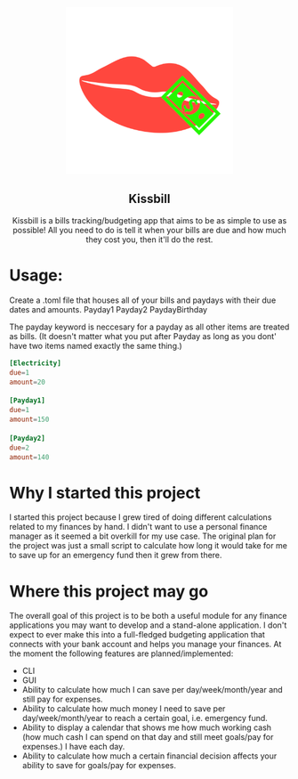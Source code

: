 <p align='center'>
  <img src=https://github.com/Unicornssss7428/kissbill/blob/main/images/kiss_bill.png title='Kissbill Logo' width='300' height='300'>
</p>
<h2 align='center'>Kissbill</h2>
<p align='center'>Kissbill is a bills tracking/budgeting app that aims to be as simple to use as possible! All you need to do is tell it when your bills are due and how much they cost you, then it'll do the rest.</p>


# Usage:

Create a .toml file that houses all of your bills and paydays with their due dates and amounts.
Payday1
Payday2
PaydayBirthday

The payday keyword is neccesary for a payday as  all other items are treated as bills.
(It doesn't matter what you put after Payday as long as you dont' have two items named exactly the same thing.)

```toml
[Electricity]
due=1
amount=20

[Payday1]
due=1
amount=150

[Payday2]
due=2
amount=140
```


# Why I started this project
I started this project because I grew tired of doing different calculations related to my finances by hand. I didn't want to use a personal finance manager as it seemed a bit overkill for my use case. The original plan for the project was just a small script to calculate
how long it would take for me to save up for an emergency fund then it grew from there.

# Where this project may go
The overall goal of this project is to be both a useful module for any finance applications you may want to develop and a stand-alone application. 
I don't expect to ever make this into a full-fledged budgeting application that connects with your bank account and helps you manage your finances. At the moment the following features are planned/implemented:

- CLI
- GUI
- Ability to calculate how much I can save per day/week/month/year and still pay for expenses.
- Ability to calculate how much money I need to save per day/week/month/year to reach a certain goal, i.e. emergency fund.
- Ability to display a calendar that shows me how much working cash (how much cash I can spend on that day and still meet goals/pay for expenses.) I have each day.
- Ability to calculate how much a certain financial decision affects your ability to save for goals/pay for expenses.


